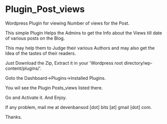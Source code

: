 Plugin_Post_views
=================

Wordpress Plugin for viewing Number of views for the Post.

This simple Plugin Helps the Admins to get the Info about the Views till date of various posts on the Blog.

This may help them to Judge their various Authors and may also get the Idea of the tastes of their readers.

Just Download the Zip, Extract it in your 'Wordpress root directory/wp-content/plugins/'.

Goto the Dashboard->Plugins->Installed Plugins.

You wil see the Plugin Posts_views listed there.

Go and Activate it. And Enjoy.

If any problem, mail me at devenbansod [dot] bits [at] gmail [dot] com.

Thanks.
